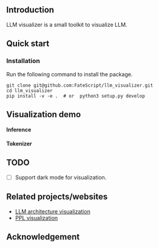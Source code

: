 
## Introduction
LLM visualizer is a small toolkit to visualize LLM.

## Quick start

### Installation

Run the following command to install the package.
```shell
git clone git@github.com:FateScript/llm_visualizer.git
cd llm_visualizer
pip install -v -e .  # or  python3 setup.py develop
```

## Visualization demo

#### Inference

#### Tokenizer


## TODO
- [ ] Support dark mode for visualization.


## Related projects/websites

* [LLM architecture visualization](https://bbycroft.net/llm)
* [PPL visualization](https://bbycroft.net/ppl) 

## Acknowledgement
